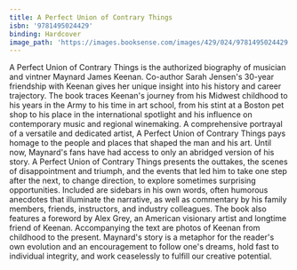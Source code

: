 ```yaml
---
title: A Perfect Union of Contrary Things
isbn: '9781495024429'
binding: Hardcover
image_path: 'https://images.booksense.com/images/429/024/9781495024429.jpg'
---
```



A Perfect Union of Contrary Things is the authorized biography of musician and vintner Maynard James Keenan. Co-author Sarah Jensen's 30-year friendship with Keenan gives her unique insight into his history and career trajectory. The book traces Keenan's journey from his Midwest childhood to his years in the Army to his time in art school, from his stint at a Boston pet shop to his place in the international spotlight and his influence on contemporary music and regional winemaking. A comprehensive portrayal of a versatile and dedicated artist, A Perfect Union of Contrary Things pays homage to the people and places that shaped the man and his art. Until now, Maynard's fans have had access to only an abridged version of his story. A Perfect Union of Contrary Things presents the outtakes, the scenes of disappointment and triumph, and the events that led him to take one step after the next, to change direction, to explore sometimes surprising opportunities. Included are sidebars in his own words, often humorous anecdotes that illuminate the narrative, as well as commentary by his family members, friends, instructors, and industry colleagues. The book also features a foreword by Alex Grey, an American visionary artist and longtime friend of Keenan. Accompanying the text are photos of Keenan from childhood to the present. Maynard's story is a metaphor for the reader's own evolution and an encouragement to follow one's dreams, hold fast to individual integrity, and work ceaselessly to fulfill our creative potential.